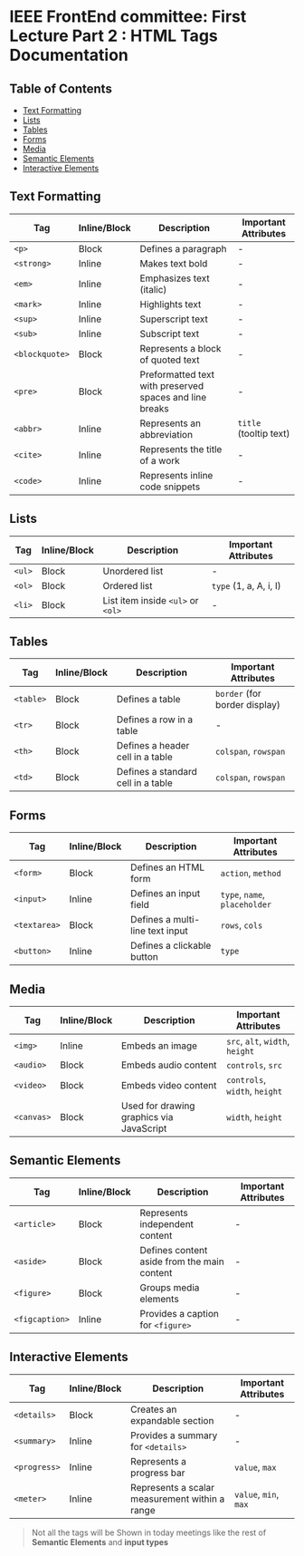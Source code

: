 # IEEE FrontEnd committee: First Lecture Part 2 : HTML Tags Documentation

## Table of Contents
- [Text Formatting](#text-formatting)
- [Lists](#lists)
- [Tables](#tables)
- [Forms](#forms)
- [Media](#media)
- [Semantic Elements](#semantic-elements)
- [Interactive Elements](#interactive-elements)

## Text Formatting
| Tag | Inline/Block | Description | Important Attributes |
|------|-------------|-------------|----------------------|
| `<p>` | Block | Defines a paragraph | - |
| `<strong>` | Inline | Makes text bold | - |
| `<em>` | Inline | Emphasizes text (italic) | - |
| `<mark>` | Inline | Highlights text | - |
| `<sup>` | Inline | Superscript text | - |
| `<sub>` | Inline | Subscript text | - |
| `<blockquote>` | Block | Represents a block of quoted text | - |
| `<pre>` | Block | Preformatted text with preserved spaces and line breaks | - |
| `<abbr>` | Inline | Represents an abbreviation | `title` (tooltip text) |
| `<cite>` | Inline | Represents the title of a work | - |
| `<code>` | Inline | Represents inline code snippets | - |

## Lists
| Tag | Inline/Block | Description | Important Attributes |
|------|-------------|-------------|----------------------|
| `<ul>` | Block | Unordered list | - |
| `<ol>` | Block | Ordered list | `type` (1, a, A, i, I) |
| `<li>` | Block | List item inside `<ul>` or `<ol>` | - |

## Tables
| Tag | Inline/Block | Description | Important Attributes |
|------|-------------|-------------|----------------------|
| `<table>` | Block | Defines a table | `border` (for border display) |
| `<tr>` | Block | Defines a row in a table | - |
| `<th>` | Block | Defines a header cell in a table | `colspan`, `rowspan` |
| `<td>` | Block | Defines a standard cell in a table | `colspan`, `rowspan` |

## Forms
| Tag | Inline/Block | Description | Important Attributes |
|------|-------------|-------------|----------------------|
| `<form>` | Block | Defines an HTML form | `action`, `method` |
| `<input>` | Inline | Defines an input field | `type`, `name`, `placeholder` |
| `<textarea>` | Block | Defines a multi-line text input | `rows`, `cols` |
| `<button>` | Inline | Defines a clickable button | `type` |

## Media
| Tag | Inline/Block | Description | Important Attributes |
|------|-------------|-------------|----------------------|
| `<img>` | Inline | Embeds an image | `src`, `alt`, `width`, `height` |
| `<audio>` | Block | Embeds audio content | `controls`, `src` |
| `<video>` | Block | Embeds video content | `controls`, `width`, `height` |
| `<canvas>` | Block | Used for drawing graphics via JavaScript | `width`, `height` |

## Semantic Elements
| Tag | Inline/Block | Description | Important Attributes |
|------|-------------|-------------|----------------------|
| `<article>` | Block | Represents independent content | - |
| `<aside>` | Block | Defines content aside from the main content | - |
| `<figure>` | Block | Groups media elements | - |
| `<figcaption>` | Inline | Provides a caption for `<figure>` | - |

## Interactive Elements
| Tag | Inline/Block | Description | Important Attributes |
|------|-------------|-------------|----------------------|
| `<details>` | Block | Creates an expandable section | - |
| `<summary>` | Inline | Provides a summary for `<details>` | - |
| `<progress>` | Inline | Represents a progress bar | `value`, `max` |
| `<meter>` | Inline | Represents a scalar measurement within a range | `value`, `min`, `max` |

> Not all the tags will be Shown in today meetings like the rest of **Semantic Elements** and **input types**
